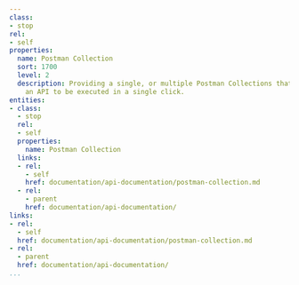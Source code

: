 ```yaml
---
class:
- stop
rel:
- self
properties:
  name: Postman Collection
  sort: 1700
  level: 2
  description: Providing a single, or multiple Postman Collections that allow for
    an API to be executed in a single click.
entities:
- class:
  - stop
  rel:
  - self
  properties:
    name: Postman Collection
  links:
  - rel:
    - self
    href: documentation/api-documentation/postman-collection.md
  - rel:
    - parent
    href: documentation/api-documentation/
links:
- rel:
  - self
  href: documentation/api-documentation/postman-collection.md
- rel:
  - parent
  href: documentation/api-documentation/
...
```

